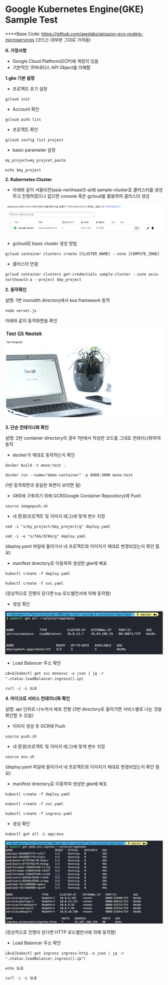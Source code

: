 # Google Kubernetes Engine(GKE) Sample Test



****Base Code: https://github.com/awslabs/amazon-ecs-nodejs-microservices (코드는 대부분 그대로 가져옴)



**0. 가정사항**

* Google Cloud Platform(GCP)에 계정이 있음
* 기본적인 쿠버네티스 API Object를 이해함



**1.gke 기본 설정**

* 프로젝트 초기 설정

`gcloud init`

* Account 확인

`gcloud auth list`

* 프로젝트 확인

`gcloud config list project`

* basic parameter 설정

`my_project=my_projcet_paste`

`echo $my_project`



**2. Kubernetes Cluster**

* 아래와 같이 서울리전(asia-northeast3-a)에 sample-cluster로 클러스터를 생성하고 진행하였으나 없으면 console 혹은 gcloud를 활용하여 클러스터 생성

![demo](./images/gke-cluster.png)

* gcloud로 basic cluster 생성 방법

`gcloud container clusters create [CLUSTER_NAME] --zone [COMPUTE_ZONE]`

* 클러스터 연결

`gcloud container clusters get-credentials sample-cluster --zone asia-northeast3-a --project $my_project`



**2. 동작확인**

설명: 1번 monolith directory에서 koa framework 동작

`node server.js`

아래와 같이 동작화면을 확인

![demo](./images/demo.png)

**3. 단순 컨테이너화 확인**

설명: 2번 container directory의 경우 1번에서 작성한 코드를 그대로 컨테이너화하여 동작

* docker가 제대로 동작하는지 확인

`docker build -t mono:test .`

`docker run --name="demo-container" -p 8080:3000 mono:test`

(1번 동작화면과 동일한 화면이 보이면 됨)

* GKE에 구축하기 위해 GCR(Google Container Repository)에 Push

`source imagepush.sh`

* 내 환경(프로젝트 및 이미지 태그)에 맞게 변수 지정

`sed -i "s/my_project/$my_project/g" deploy.yaml`

`sed -i -e "s/TAG/$TAG/g" deploy.yaml`

(deploy.yaml 파일에 들어가서 내 프로젝트와 이미지가 제대로 변경되었는지 확인 필요)

* manifest directory로 이동하여 생성한 gke에 배포

`kubectl create -f deploy.yaml`

`kubectl create -f svc.yaml`

(정상적으로 진행이 된다면 tcp 로드밸런서에 의해 동작함)

* 생성 확인

![demo](./images/mono-component.png)

* Load Balancer 주소 확인

`LB=$(kubectl get svc monosvc -o json | jq -r ".status.loadBalancer.ingress[].ip)`

`curl -i -L $LB`



**4. 마이크로 서비스 컨테이너화 확인**

설명: api 단위로 나누어서 배포 진행 (3번 directory로 들어가면 서비스별로 나눈 것을 확인할 수 있음)

* 이미지 생성 후 GCR에 Push

`source push.sh`

* 내 환경(프로젝트 및 이미지 태그)에 맞게 변수 지정

`source env.sh`

(deploy.yaml 파일에 들어가서 내 프로젝트와 이미지가 제대로 변경되었는지 확인 필요)

* manifest directory로 이동하여 생성한 gke에 배포

`kubectl create -f deploy.yaml`

`kubectl create -f svc.yaml`

`kubectl create -f ingress.yaml` 

* 생성 확인

`kubectl get all -L app:msa`

![demo](./images/msa-component.png)

(정상적으로 진행이 된다면 HTTP 로드밸런서에 의해 동작함)

* Load Balancer 주소 확인

`LB=$(kubectl get ingress ingress-http -o json | jq -r ".status.loadBalancer.ingress[].ip")`

`echo $LB`

`curl -i -L $LB`